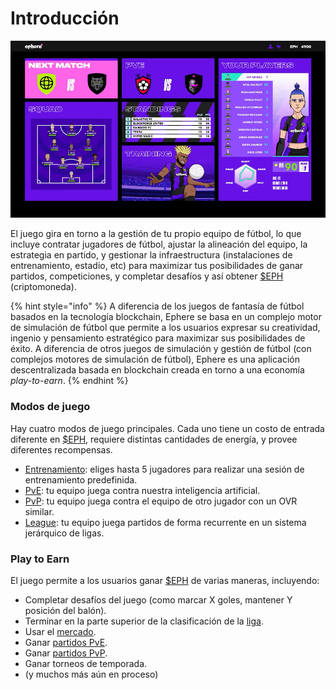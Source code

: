 # Introducción

![Pantalla central del juego](<../.gitbook/assets/Ephere-UI Animation Test (1).gif>)

El juego gira en torno a la gestión de tu propio equipo de fútbol, lo que incluye contratar jugadores de fútbol, ajustar la alineación del equipo, la estrategia en partido, y gestionar la infraestructura (instalaciones de entrenamiento, estadio, etc) para maximizar tus posibilidades de ganar partidos, competiciones, y completar desafíos y así obtener [$EPH](../tokenomics/usdeph.md) (criptomoneda).

{% hint style="info" %}
A diferencia de los juegos de fantasía de fútbol basados en la tecnología blockchain, Ephere se basa en un complejo motor de simulación de fútbol que permite a los usuarios expresar su creatividad, ingenio y pensamiento estratégico para maximizar sus posibilidades de éxito. A diferencia de otros juegos de simulación y gestión de fútbol (con complejos motores de simulación de fútbol), Ephere es una aplicación descentralizada basada en blockchain creada en torno a una economía _play-to-earn_.
{% endhint %}

### Modos de juego

Hay cuatro modos de juego principales. Cada uno tiene un costo de entrada diferente en [$EPH](../tokenomics/usdeph.md), requiere distintas cantidades de energía, y provee diferentes recompensas.

* [Entrenamiento](training.md): eliges hasta 5 jugadores para realizar una sesión de entrenamiento predefinida.
* [PvE](pve.md): tu equipo juega contra nuestra inteligencia artificial.
* [PvP](pvp.md): tu equipo juega contra el equipo de otro jugador con un OVR similar.
* [League](league.md): tu equipo juega partidos de forma recurrente en un sistema jerárquico de ligas.

### Play to Earn

El juego permite a los usuarios ganar [$EPH](../tokenomics/usdeph.md) de varias maneras, incluyendo:

* Completar desafíos del juego (como marcar X goles, mantener Y posición del balón).
* Terminar en la parte superior de la clasificación de la [liga](league.md).
* Usar el [mercado](broken-reference).
* Ganar [partidos PvE](pve.md).
* Ganar [partidos PvP](pvp.md).
* Ganar torneos de temporada.
* (y muchos más aún en proceso)
